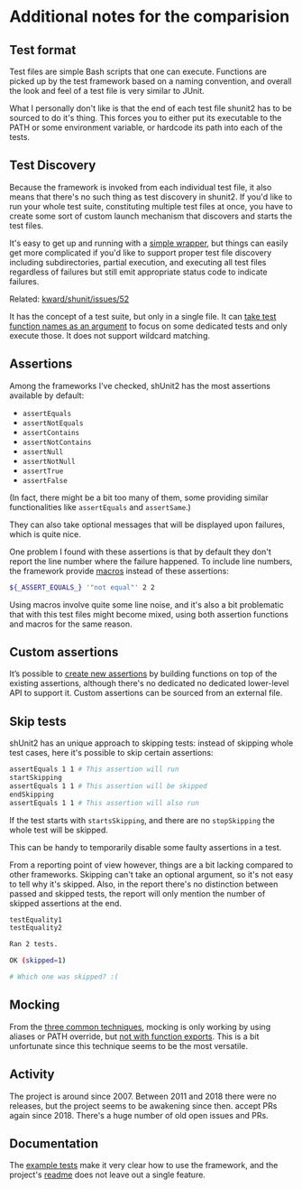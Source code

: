 # Additional notes for the comparision

## Test format

Test files are simple Bash scripts that one can execute. Functions are picked up by the test framework based on a naming convention,
and overall the look and feel of a test file is very similar to JUnit.

What I personally don't like is that the end of each test file shunit2 has to be sourced to do it's thing. This forces you to either put
its executable to the PATH or some environment variable, or hardcode its path into each of the tests.


## Test Discovery

Because the framework is invoked from each individual test file, it also means that there's no such thing as test discovery in shunit2.
If you'd like to run your whole test suite, constituting multiple test files at once, you have to create some sort of custom launch
mechanism that discovers and starts the test files.

It's easy to get up and running with a [simple wrapper](https://github.com/dodie/testing-in-bash/blob/master/example-shunit2/test.sh),
but things can easily get more complicated if you'd like to support proper test file discovery including subdirectories, partial execution, and executing all test files regardless of failures but still emit appropriate status code to indicate failures.

Related: [kward/shunit/issues/52](https://github.com/kward/shunit2/issues/52)

It has the concept of a test suite, but only in a single file. It can
[take test function names as an argument](https://github.com/kward/shunit2#-running-specific-tests-from-the-command-line)
to focus on some dedicated tests and only execute those. It does not support wildcard matching. 


## Assertions

Among the frameworks I've checked, shUnit2 has the most assertions available by default:

- `assertEquals`
- `assertNotEquals`
- `assertContains`
- `assertNotContains`
- `assertNull`
- `assertNotNull`
- `assertTrue`
- `assertFalse`

(In fact, there might be a bit too many of them, some providing similar functionalities like `assertEquals` and `assertSame`.)

They can also take optional messages that will be displayed upon failures, which is quite nice.

One problem I found with these assertions is that by default they don't report the line number where the failure happened.
To include line numbers, the framework provide [macros](https://github.com/kward/shunit2#-including-line-numbers-in-asserts-macros)
instead of these assertions:

```bash
${_ASSERT_EQUALS_} '"not equal"' 2 2
```

Using macros involve quite some line noise, and it's also a bit problematic that with this test files might become mixed,
using both assertion functions and macros for the same reason.


## Custom assertions

It’s possible to [create new assertions](https://github.com/kward/shunit2/wiki/Cookbook) by building functions on top of
the existing assertions, although there's no dedicated no dedicated lower-level API to support it.
Custom assertions can be sourced from an external file.


## Skip tests

shUnit2 has an unique approach to skipping tests: instead of skipping whole test cases,
here it's possible to skip certain assertions:

```bash
assertEquals 1 1 # This assertion will run
startSkipping
assertEquals 1 1 # This assertion will be skipped
endSkipping
assertEquals 1 1 # This assertion will also run
```

If the test starts with `startsSkipping`, and there are no `stopSkipping` the whole test will be skipped.

This can be handy to temporarily disable some faulty assertions in a test.

From a reporting point of view however, things are a bit lacking compared to other frameworks.
Skipping can't take an optional argument, so it's not easy to tell why it's skipped. Also, in the report
there's no distinction between passed and skipped tests, the report will only mention the number of
skipped assertions at the end.

```bash
testEquality1
testEquality2

Ran 2 tests.

OK (skipped=1)

# Which one was skipped? :(
```


## Mocking

From the [three common techniques](https://github.com/dodie/testing-in-bash/tree/master/mocking), mocking is only working
by using aliases or PATH override, but [not with function exports](https://github.com/dodie/testing-in-bash/blob/master/example-shunit2/test/unit_test.sh#L25-L38). This is a bit unfortunate since this technique seems to be the most versatile.


## Activity

The project is around since 2007. Between 2011 and 2018 there were no releases, but the project seems to be awakening since then.
accept PRs again since 2018. There's a huge number of old open issues and PRs.


## Documentation

The [example tests](https://github.com/kward/shunit2/tree/master/examples) make it very clear how to use the framework,
and the project's [readme](https://github.com/kward/shunit2/) does not leave out a single feature.
